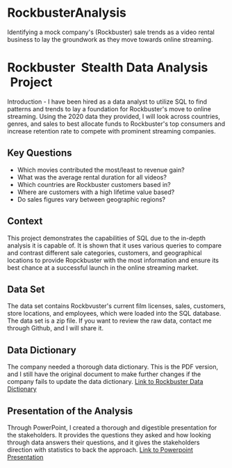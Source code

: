 # RockbusterAnalysis
Identifying a mock company's (Rockbuster) sale trends as a video rental business to lay the groundwork as they move towards online streaming.  
# Rockbuster   Stealth   Data   Analysis   Project  
Introduction - I have been hired as a data analyst to utilize SQL to find patterns and trends to lay a foundation  for Rockbuster's move to  online streaming. Using the  2020 data they provided, I will look across countries, genres, and sales to best allocate funds to Rockbuster's top consumers and  increase retention rate to compete with prominent streaming companies. 
## Key Questions
- Which   movies   contributed   the   most/least   to   revenue   gain?     
- What   was   the   average   rental   duration   for   all   videos?  
- Which   countries   are   Rockbuster   customers   based   in?   
- Where   are   customers   with   a   high   lifetime   value   based?  
- Do   sales   figures   vary   between   geographic   regions?  
## Context
This project demonstrates the capabilities of SQL due to the in-depth analysis it is capable of. It is shown that it uses various queries to compare and contrast different sale categories, customers, and geographical locations to provide Ropckbuster with the most information and ensure its best chance at a successful launch in the online streaming market.  
## Data Set 
The data set contains Rockbvuster's current film licenses, sales, customers, store locations, and employees, which were loaded into the SQL database. The data set is a zip file. If you want to review the raw data, contact me through Github, and I will share it. 
## Data Dictionary
The company needed a thorough data dictionary. This is the PDF version, and I still have the original document to make further changes if the company fails to update the data dictionary. <a href="https://github.com/MaverickFigueira/RockbusterAnalysis/blob/main/Rockbuster%20Data%20Dictionary.pdf"> Link to Rockbuster Data Dictionary </a>
## Presentation of the Analysis
Through PowerPoint, I created a thorough and digestible presentation for the stakeholders. It provides the questions they asked and how looking through data answers their questions, and it gives the stakeholders direction with statistics to back the approach. <a href="https://github.com/MaverickFigueira/RockbusterAnalysis/blob/main/Rockbuster%203.10.pptx"> Link to Powerpoint Presentation </a>
